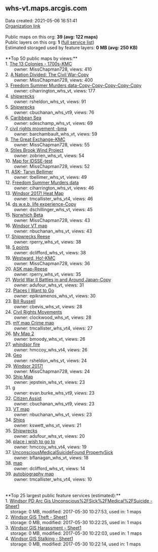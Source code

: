 <h2>whs-vt.maps.arcgis.com</h2> Data created: 2021-05-06 16:51:41 <br /><a target='new' href='https://whs-vt.maps.arcgis.com'>Organization link</a><br /><br />Public maps on this org: <b>39 (avg: 122 maps)</b><br />Public layers on this org: <b>1 </b>(<a target='new' href='https://services.arcgis.com/M2iy7cwxIRkLmZ8p/ArcGIS/rest/services'>full service list</a>)<br />Estimated storaged used by feature layers: <b>0 MB (avg: 250 KB)</b><br /><br />**Top 50 public maps by views:**<br />  1. <a target='new' href='https://www.arcgis.com/home/item.html?id=49c5a7fde9044968b225b7b8d85f6503'>The 13 Colonies - 1700s-KMC</a> <br />  &nbsp;&nbsp;&nbsp;&nbsp; &nbsp;&nbsp;owner: MissChapman728, views: 410<br />  2. <a target='new' href='https://www.arcgis.com/home/item.html?id=879bc043939c44498a9ea8d3bcc9f66a'>A Nation Divided: The Civil War-Copy</a> <br />  &nbsp;&nbsp;&nbsp;&nbsp; &nbsp;&nbsp;owner: MissChapman728, views: 400<br />  3. <a target='new' href='https://www.arcgis.com/home/item.html?id=46592166b9c04960b27d9a19c590bb3b'>Freedom Summer Murders data-Copy-Copy-Copy-Copy-Copy</a> <br />  &nbsp;&nbsp;&nbsp;&nbsp; &nbsp;&nbsp;owner: ciharrington_whs_vt, views: 177<br />  4. <a target='new' href='https://www.arcgis.com/home/item.html?id=6849da6fe62847f987d5a094b5cdd65a'>shipwrecks</a> <br />  &nbsp;&nbsp;&nbsp;&nbsp; &nbsp;&nbsp;owner: rsheldon_whs_vt, views: 91<br />  5. <a target='new' href='https://www.arcgis.com/home/item.html?id=67e8da1e91dc483abf0e39c303386896'>Shipwrecks</a> <br />  &nbsp;&nbsp;&nbsp;&nbsp; &nbsp;&nbsp;owner: cbuchanan_whs_vt9, views: 76<br />  6. <a target='new' href='https://www.arcgis.com/home/item.html?id=bb47a313e50645df857a4ed6af1ff3ca'>Caribbean Sea</a> <br />  &nbsp;&nbsp;&nbsp;&nbsp; &nbsp;&nbsp;owner: sdeschamp_whs_vt, views: 69<br />  7. <a target='new' href='https://www.arcgis.com/home/item.html?id=d7fa0598665341ad8ad138893c93dc4e'>civil rights movement -bma</a> <br />  &nbsp;&nbsp;&nbsp;&nbsp; &nbsp;&nbsp;owner: barchambault_whs_vt, views: 59<br />  8. <a target='new' href='https://www.arcgis.com/home/item.html?id=c7a9c4c2478c4655bd77de849f8d35f7'>The Great Exchange-KMC</a> <br />  &nbsp;&nbsp;&nbsp;&nbsp; &nbsp;&nbsp;owner: MissChapman728, views: 55<br />  9. <a target='new' href='https://www.arcgis.com/home/item.html?id=6911e8a6a8ab4065943432ecb6a4ec8f'>Stiles Brook Wind Project</a> <br />  &nbsp;&nbsp;&nbsp;&nbsp; &nbsp;&nbsp;owner: zobrien_whs_vt, views: 54<br />  10. <a target='new' href='https://www.arcgis.com/home/item.html?id=c79c687a77154c098f1f6748d205a3bd'>Map for IDSSE-test</a> <br />  &nbsp;&nbsp;&nbsp;&nbsp; &nbsp;&nbsp;owner: MissChapman728, views: 52<br />  11. <a target='new' href='https://www.arcgis.com/home/item.html?id=062703a4aa7e43fc85f3b10fc0ce77c5'>ASK- Taryn Bellimer</a> <br />  &nbsp;&nbsp;&nbsp;&nbsp; &nbsp;&nbsp;owner: tbellimer_whs_vt, views: 49<br />  12. <a target='new' href='https://www.arcgis.com/home/item.html?id=7e4d5d200fb84d97a472abf37a924abe'>Freedom Summer Murders data</a> <br />  &nbsp;&nbsp;&nbsp;&nbsp; &nbsp;&nbsp;owner: ciharrington_whs_vt, views: 46<br />  13. <a target='new' href='https://www.arcgis.com/home/item.html?id=f2471655bc4f45c38933b9e2896e2573'>Windsor 2017! Heat Map</a> <br />  &nbsp;&nbsp;&nbsp;&nbsp; &nbsp;&nbsp;owner: tmcallister_whs_vt4, views: 46<br />  14. <a target='new' href='https://www.arcgis.com/home/item.html?id=5f8117eac2ec4d9b8c4bc2e35968784f'>ds w.e.b. life experience-Copy</a> <br />  &nbsp;&nbsp;&nbsp;&nbsp; &nbsp;&nbsp;owner: dschillinger_whs_vt, views: 45<br />  15. <a target='new' href='https://www.arcgis.com/home/item.html?id=b7900b591cd4475d8472f3cc727a44c8'>Norwhich Beta</a> <br />  &nbsp;&nbsp;&nbsp;&nbsp; &nbsp;&nbsp;owner: MissChapman728, views: 43<br />  16. <a target='new' href='https://www.arcgis.com/home/item.html?id=c070249b84884c87a8d16a7b5e3dbff6'>Windsor VT map</a> <br />  &nbsp;&nbsp;&nbsp;&nbsp; &nbsp;&nbsp;owner: nbuchanan_whs_vt, views: 43<br />  17. <a target='new' href='https://www.arcgis.com/home/item.html?id=0e29d44994274f579c24045e980cde8c'>Shipwrecks Reese</a> <br />  &nbsp;&nbsp;&nbsp;&nbsp; &nbsp;&nbsp;owner: rperry_whs_vt, views: 38<br />  18. <a target='new' href='https://www.arcgis.com/home/item.html?id=dcfaaf0a8b384c56920b3da887fa1f7c'>5 points</a> <br />  &nbsp;&nbsp;&nbsp;&nbsp; &nbsp;&nbsp;owner: dclifford_whs_vt, views: 38<br />  19. <a target='new' href='https://www.arcgis.com/home/item.html?id=bf44925d11b14350be937b9212699ff8'>Westward, Ho!-KMC</a> <br />  &nbsp;&nbsp;&nbsp;&nbsp; &nbsp;&nbsp;owner: MissChapman728, views: 36<br />  20. <a target='new' href='https://www.arcgis.com/home/item.html?id=34a39741680b498c8e4ca01debb130d1'>ASK map-Reese</a> <br />  &nbsp;&nbsp;&nbsp;&nbsp; &nbsp;&nbsp;owner: rperry_whs_vt, views: 35<br />  21. <a target='new' href='https://www.arcgis.com/home/item.html?id=0bfa3af102f146b7abe1aca0c69d272e'>World War II Battles in and Around Japan-Copy</a> <br />  &nbsp;&nbsp;&nbsp;&nbsp; &nbsp;&nbsp;owner: adufour_whs_vt, views: 31<br />  22. <a target='new' href='https://www.arcgis.com/home/item.html?id=e1869cd85a0b4386a010ef2e5e4b4392'>Places I Want to Go</a> <br />  &nbsp;&nbsp;&nbsp;&nbsp; &nbsp;&nbsp;owner: epikramenos_whs_vt, views: 30<br />  23. <a target='new' href='https://www.arcgis.com/home/item.html?id=d9c90a397e8f4194853146c4aa5d27fa'>Bill Russell</a> <br />  &nbsp;&nbsp;&nbsp;&nbsp; &nbsp;&nbsp;owner: cbevis_whs_vt, views: 28<br />  24. <a target='new' href='https://www.arcgis.com/home/item.html?id=921ea9e6f4064ed58fe692a82380e8ed'>Civil Rights Movements</a> <br />  &nbsp;&nbsp;&nbsp;&nbsp; &nbsp;&nbsp;owner: clockwood_whs_vt, views: 28<br />  25. <a target='new' href='https://www.arcgis.com/home/item.html?id=1d94db4608834f81bd9637b52f5625b7'>mY map Crime map</a> <br />  &nbsp;&nbsp;&nbsp;&nbsp; &nbsp;&nbsp;owner: tmcallister_whs_vt4, views: 27<br />  26. <a target='new' href='https://www.arcgis.com/home/item.html?id=50815c69c90641e188a3452b5c56302b'>My Map 2</a> <br />  &nbsp;&nbsp;&nbsp;&nbsp; &nbsp;&nbsp;owner: bmoody_whs_vt, views: 26<br />  27. <a target='new' href='https://www.arcgis.com/home/item.html?id=c40cebaa91b8442eb12c9ca58f6d7b72'>whindsor  fire</a> <br />  &nbsp;&nbsp;&nbsp;&nbsp; &nbsp;&nbsp;owner: hmccoy_whs_vt4, views: 26<br />  28. <a target='new' href='https://www.arcgis.com/home/item.html?id=b8cb332730374e138014579774a1b0e8'>Geo</a> <br />  &nbsp;&nbsp;&nbsp;&nbsp; &nbsp;&nbsp;owner: rsheldon_whs_vt, views: 24<br />  29. <a target='new' href='https://www.arcgis.com/home/item.html?id=94472c3aeaad469da882a86bb15cf79a'>Windsor 2017!</a> <br />  &nbsp;&nbsp;&nbsp;&nbsp; &nbsp;&nbsp;owner: MissChapman728, views: 24<br />  30. <a target='new' href='https://www.arcgis.com/home/item.html?id=6f4b8c91d91548caa9de960f24ffa035'>Ship Map</a> <br />  &nbsp;&nbsp;&nbsp;&nbsp; &nbsp;&nbsp;owner: jepstein_whs_vt, views: 23<br />  31. <a target='new' href='https://www.arcgis.com/home/item.html?id=5e347e88e3e2402d8bb9dc7447d5cb77'>g</a> <br />  &nbsp;&nbsp;&nbsp;&nbsp; &nbsp;&nbsp;owner: evan.burke_whs_vt9, views: 23<br />  32. <a target='new' href='https://www.arcgis.com/home/item.html?id=eea1af7cb79644a494e4cf3b50f75af2'>Citizen Assist</a> <br />  &nbsp;&nbsp;&nbsp;&nbsp; &nbsp;&nbsp;owner: cbuchanan_whs_vt9, views: 23<br />  33. <a target='new' href='https://www.arcgis.com/home/item.html?id=8319d3f8ccec49e09c4a8030dae4ff4e'>VT map</a> <br />  &nbsp;&nbsp;&nbsp;&nbsp; &nbsp;&nbsp;owner: nbuchanan_whs_vt, views: 23<br />  34. <a target='new' href='https://www.arcgis.com/home/item.html?id=80b51c9fbf1a477c81b2775a4509bc0f'>Ships</a> <br />  &nbsp;&nbsp;&nbsp;&nbsp; &nbsp;&nbsp;owner: kswett_whs_vt, views: 21<br />  35. <a target='new' href='https://www.arcgis.com/home/item.html?id=8b83d7d42aee43f08fb6bcf576bf0ba3'>Shipwrecks</a> <br />  &nbsp;&nbsp;&nbsp;&nbsp; &nbsp;&nbsp;owner: adufour_whs_vt, views: 20<br />  36. <a target='new' href='https://www.arcgis.com/home/item.html?id=e146eee71280494d9398562be29801dc'>place i wish to go to</a> <br />  &nbsp;&nbsp;&nbsp;&nbsp; &nbsp;&nbsp;owner: hmccoy_whs_vt4, views: 19<br />  37. <a target='new' href='https://www.arcgis.com/home/item.html?id=7c8e5b0ef59f4f11a7b4a935a0fff852'>UnconsciousMedicalSuicideFound PropertySick</a> <br />  &nbsp;&nbsp;&nbsp;&nbsp; &nbsp;&nbsp;owner: bflanagan_whs_vt, views: 18<br />  38. <a target='new' href='https://www.arcgis.com/home/item.html?id=5630c44639664336b22b9e05b3cbc390'>map</a> <br />  &nbsp;&nbsp;&nbsp;&nbsp; &nbsp;&nbsp;owner: dclifford_whs_vt, views: 14<br />  39. <a target='new' href='https://www.arcgis.com/home/item.html?id=9ea11f620e12496cb24db60c94fb8505'>autobiography map</a> <br />  &nbsp;&nbsp;&nbsp;&nbsp; &nbsp;&nbsp;owner: tmcallister_whs_vt4, views: 10<br /><br /><br />**Top 25 largest public feature services (estimated):**<br /> 1. <a target='new' href='https://www.arcgis.com/home/item.html?id=38961536265248c69a3c5741efcb3ed4'>Windsor PD Arc Gis Unconscious%2FSick%2FMedical%2FSuicide - Sheet1</a><br /> &nbsp;&nbsp;&nbsp;&nbsp;storage: 0 MB, modified: 2017-05-30 10:27:53,  used in: 1 maps<br /> 2. <a target='new' href='https://www.arcgis.com/home/item.html?id=ab3624adf0854407bf7d0ca33a291abc'>Windsor GIS Theft - Sheet1</a><br /> &nbsp;&nbsp;&nbsp;&nbsp;storage: 0 MB, modified: 2017-05-30 10:22:25,  used in: 1 maps<br /> 3. <a target='new' href='https://www.arcgis.com/home/item.html?id=8d9eecc43e1649afbcd72fa236646d49'>Windsor GIS Harassment - Sheet1</a><br /> &nbsp;&nbsp;&nbsp;&nbsp;storage: 0 MB, modified: 2017-05-30 10:22:03,  used in: 1 maps<br /> 4. <a target='new' href='https://www.arcgis.com/home/item.html?id=7b7bce87bc994c82afc57a7e9f8668c2'>Windsor GIS Stalking - Sheet1</a><br /> &nbsp;&nbsp;&nbsp;&nbsp;storage: 0 MB, modified: 2017-05-30 10:22:14,  used in: 1 maps<br />